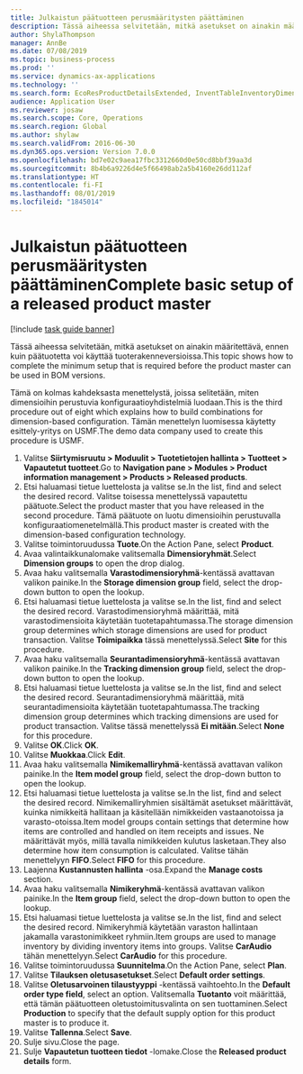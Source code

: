 ```yaml
---
title: Julkaistun päätuotteen perusmääritysten päättäminen
description: Tässä aiheessa selvitetään, mitkä asetukset on ainakin määritettävä, ennen kuin päätuotetta voi käyttää tuoterakenneversioissa.
author: ShylaThompson
manager: AnnBe
ms.date: 07/08/2019
ms.topic: business-process
ms.prod: ''
ms.service: dynamics-ax-applications
ms.technology: ''
ms.search.form: EcoResProductDetailsExtended, InventTableInventoryDimensionGroups, InventItemOrderSetup
audience: Application User
ms.reviewer: josaw
ms.search.scope: Core, Operations
ms.search.region: Global
ms.author: shylaw
ms.search.validFrom: 2016-06-30
ms.dyn365.ops.version: Version 7.0.0
ms.openlocfilehash: bd7e02c9aea17fbc3312660d0e50cd8bbf39aa3d
ms.sourcegitcommit: 8b4b6a9226d4e5f66498ab2a5b4160e26dd112af
ms.translationtype: HT
ms.contentlocale: fi-FI
ms.lasthandoff: 08/01/2019
ms.locfileid: "1845014"
---
```

# <a name="complete-basic-setup-of-a-released-product-master"></a><span data-ttu-id="2c2da-103">Julkaistun päätuotteen perusmääritysten päättäminen</span><span class="sxs-lookup"><span data-stu-id="2c2da-103">Complete basic setup of a released product master</span></span>

[!include [task guide banner](../../includes/task-guide-banner.md)]

<span data-ttu-id="2c2da-104">Tässä aiheessa selvitetään, mitkä asetukset on ainakin määritettävä, ennen kuin päätuotetta voi käyttää tuoterakenneversioissa.</span><span class="sxs-lookup"><span data-stu-id="2c2da-104">This topic shows how to complete the minimum setup that is required before the product master can be used in BOM versions.</span></span>

<span data-ttu-id="2c2da-105">Tämä on kolmas kahdeksasta menettelystä, joissa selitetään, miten dimensioihin perustuvia konfiguraatioyhdistelmiä luodaan.</span><span class="sxs-lookup"><span data-stu-id="2c2da-105">This is the third procedure out of eight which explains how to build combinations for dimension-based configuration.</span></span> <span data-ttu-id="2c2da-106">Tämän menettelyn luomisessa käytetty esittely-yritys on USMF.</span><span class="sxs-lookup"><span data-stu-id="2c2da-106">The demo data company used to create this procedure is USMF.</span></span>

1. <span data-ttu-id="2c2da-107">Valitse **Siirtymisruutu > Moduulit > Tuotetietojen hallinta > Tuotteet > Vapautetut tuotteet**.</span><span class="sxs-lookup"><span data-stu-id="2c2da-107">Go to **Navigation pane > Modules > Product information management > Products > Released products**.</span></span>
2. <span data-ttu-id="2c2da-108">Etsi haluamasi tietue luettelosta ja valitse se.</span><span class="sxs-lookup"><span data-stu-id="2c2da-108">In the list, find and select the desired record.</span></span> <span data-ttu-id="2c2da-109">Valitse toisessa menettelyssä vapautettu päätuote.</span><span class="sxs-lookup"><span data-stu-id="2c2da-109">Select the product master that you have released in the second procedure.</span></span> <span data-ttu-id="2c2da-110">Tämä päätuote on luotu dimensioihin perustuvalla konfiguraatiomenetelmällä.</span><span class="sxs-lookup"><span data-stu-id="2c2da-110">This product master is created with the dimension-based configuration technology.</span></span>  
3. <span data-ttu-id="2c2da-111">Valitse toimintoruudussa **Tuote**.</span><span class="sxs-lookup"><span data-stu-id="2c2da-111">On the Action Pane, select **Product**.</span></span>
4. <span data-ttu-id="2c2da-112">Avaa valintaikkunalomake valitsemalla **Dimensioryhmät**.</span><span class="sxs-lookup"><span data-stu-id="2c2da-112">Select **Dimension groups** to open the drop dialog.</span></span>
5. <span data-ttu-id="2c2da-113">Avaa haku valitsemalla **Varastodimensioryhmä**-kentässä avattavan valikon painike.</span><span class="sxs-lookup"><span data-stu-id="2c2da-113">In the **Storage dimension group** field, select the drop-down button to open the lookup.</span></span>
6. <span data-ttu-id="2c2da-114">Etsi haluamasi tietue luettelosta ja valitse se.</span><span class="sxs-lookup"><span data-stu-id="2c2da-114">In the list, find and select the desired record.</span></span> <span data-ttu-id="2c2da-115">Varastodimensioryhmä määrittää, mitä varastodimensioita käytetään tuotetapahtumassa.</span><span class="sxs-lookup"><span data-stu-id="2c2da-115">The storage dimension group determines which storage dimensions are used for product transaction.</span></span> <span data-ttu-id="2c2da-116">Valitse **Toimipaikka** tässä menettelyssä.</span><span class="sxs-lookup"><span data-stu-id="2c2da-116">Select **Site** for this procedure.</span></span>  
7. <span data-ttu-id="2c2da-117">Avaa haku valitsemalla **Seurantadimensioryhmä**-kentässä avattavan valikon painike.</span><span class="sxs-lookup"><span data-stu-id="2c2da-117">In the **Tracking dimension group** field, select the drop-down button to open the lookup.</span></span>
8. <span data-ttu-id="2c2da-118">Etsi haluamasi tietue luettelosta ja valitse se.</span><span class="sxs-lookup"><span data-stu-id="2c2da-118">In the list, find and select the desired record.</span></span> <span data-ttu-id="2c2da-119">Seurantadimensioryhmä määrittää, mitä seurantadimensioita käytetään tuotetapahtumassa.</span><span class="sxs-lookup"><span data-stu-id="2c2da-119">The tracking dimension group determines which tracking dimensions are used for product transaction.</span></span> <span data-ttu-id="2c2da-120">Valitse tässä menettelyssä **Ei mitään**.</span><span class="sxs-lookup"><span data-stu-id="2c2da-120">Select **None** for this procedure.</span></span>  
9. <span data-ttu-id="2c2da-121">Valitse **OK**.</span><span class="sxs-lookup"><span data-stu-id="2c2da-121">Click **OK**.</span></span>
10. <span data-ttu-id="2c2da-122">Valitse **Muokkaa**.</span><span class="sxs-lookup"><span data-stu-id="2c2da-122">Click **Edit**.</span></span>
11. <span data-ttu-id="2c2da-123">Avaa haku valitsemalla **Nimikemalliryhmä**-kentässä avattavan valikon painike.</span><span class="sxs-lookup"><span data-stu-id="2c2da-123">In the **Item model group** field, select the drop-down button to open the lookup.</span></span>
12. <span data-ttu-id="2c2da-124">Etsi haluamasi tietue luettelosta ja valitse se.</span><span class="sxs-lookup"><span data-stu-id="2c2da-124">In the list, find and select the desired record.</span></span> <span data-ttu-id="2c2da-125">Nimikemalliryhmien sisältämät asetukset määrittävät, kuinka nimikkeitä hallitaan ja käsitellään nimikkeiden vastaanotoissa ja varasto-otoissa.</span><span class="sxs-lookup"><span data-stu-id="2c2da-125">Item model groups contain settings that determine how items are controlled and handled on item receipts and issues.</span></span> <span data-ttu-id="2c2da-126">Ne määrittävät myös, millä tavalla nimikkeiden kulutus lasketaan.</span><span class="sxs-lookup"><span data-stu-id="2c2da-126">They also determine how item consumption is calculated.</span></span> <span data-ttu-id="2c2da-127">Valitse tähän menettelyyn **FIFO**.</span><span class="sxs-lookup"><span data-stu-id="2c2da-127">Select **FIFO** for this procedure.</span></span>  
13. <span data-ttu-id="2c2da-128">Laajenna **Kustannusten hallinta** -osa.</span><span class="sxs-lookup"><span data-stu-id="2c2da-128">Expand the **Manage costs** section.</span></span>
14. <span data-ttu-id="2c2da-129">Avaa haku valitsemalla **Nimikeryhmä**-kentässä avattavan valikon painike.</span><span class="sxs-lookup"><span data-stu-id="2c2da-129">In the **Item group** field, select the drop-down button to open the lookup.</span></span>
15. <span data-ttu-id="2c2da-130">Etsi haluamasi tietue luettelosta ja valitse se.</span><span class="sxs-lookup"><span data-stu-id="2c2da-130">In the list, find and select the desired record.</span></span> <span data-ttu-id="2c2da-131">Nimikeryhmiä käytetään varaston hallintaan jakamalla varastonimikkeet ryhmiin.</span><span class="sxs-lookup"><span data-stu-id="2c2da-131">Item groups are used to manage inventory by dividing inventory items into groups.</span></span> <span data-ttu-id="2c2da-132">Valitse **CarAudio** tähän menettelyyn.</span><span class="sxs-lookup"><span data-stu-id="2c2da-132">Select **CarAudio** for this procedure.</span></span>  
16. <span data-ttu-id="2c2da-133">Valitse toimintoruudussa **Suunnitelma**.</span><span class="sxs-lookup"><span data-stu-id="2c2da-133">On the Action Pane, select **Plan**.</span></span>
17. <span data-ttu-id="2c2da-134">Valitse **Tilauksen oletusasetukset**.</span><span class="sxs-lookup"><span data-stu-id="2c2da-134">Select **Default order settings**.</span></span>
18. <span data-ttu-id="2c2da-135">Valitse **Oletusarvoinen tilaustyyppi** -kentässä vaihtoehto.</span><span class="sxs-lookup"><span data-stu-id="2c2da-135">In the **Default order type field**, select an option.</span></span> <span data-ttu-id="2c2da-136">Valitsemalla **Tuotanto** voit määrittää, että tämän päätuotteen oletustoimitusvalinta on sen tuottaminen.</span><span class="sxs-lookup"><span data-stu-id="2c2da-136">Select **Production** to specify that the default supply option for this product master is to produce it.</span></span>  
19. <span data-ttu-id="2c2da-137">Valitse **Tallenna**.</span><span class="sxs-lookup"><span data-stu-id="2c2da-137">Select **Save**.</span></span>
20. <span data-ttu-id="2c2da-138">Sulje sivu.</span><span class="sxs-lookup"><span data-stu-id="2c2da-138">Close the page.</span></span>
21. <span data-ttu-id="2c2da-139">Sulje **Vapautetun tuotteen tiedot** -lomake.</span><span class="sxs-lookup"><span data-stu-id="2c2da-139">Close the **Released product details** form.</span></span>

